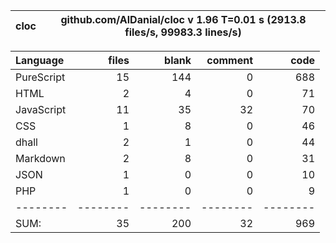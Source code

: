 cloc|github.com/AlDanial/cloc v 1.96  T=0.01 s (2913.8 files/s, 99983.3 lines/s)
--- | ---

Language|files|blank|comment|code
:-------|-------:|-------:|-------:|-------:
PureScript|15|144|0|688
HTML|2|4|0|71
JavaScript|11|35|32|70
CSS|1|8|0|46
dhall|2|1|0|44
Markdown|2|8|0|31
JSON|1|0|0|10
PHP|1|0|0|9
--------|--------|--------|--------|--------
SUM:|35|200|32|969
